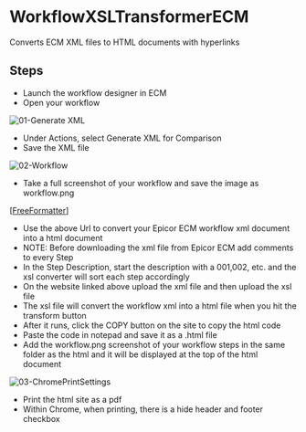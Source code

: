 # WorkflowXSLTransformerECM
Converts ECM XML files to HTML documents with hyperlinks

## Steps

- Launch the workflow designer in ECM
- Open your workflow
  
![01-Generate XML](https://github.com/rfitzus/WorkflowXSLTransformerECM/assets/51490261/59977a21-f280-4da0-a974-ea08a4c2cf03)
- Under Actions, select Generate XML for Comparison
- Save the XML file

![02-Workflow](https://github.com/rfitzus/WorkflowXSLTransformerECM/assets/51490261/f540b4d8-771c-439b-aa68-9e887f27c852)
- Take a full screenshot of your workflow and save the image as workflow.png

[[FreeFormatter](https://www.freeformatter.com/xsl-transformer.html)]
- Use the above Url to convert your Epicor ECM workflow xml document into a html document
- NOTE: Before downloading the xml file from Epicor ECM add comments to every Step
- In the Step Description, start the description with a 001,002, etc. and the xsl converter will sort each step accordingly
- On the website linked above upload the xml file and then upload the xsl file
- The xsl file will convert the workflow xml into a html file when you hit the transform button
- After it runs, click the COPY button on the site to copy the html code
- Paste the code in notepad and save it as a .html file
- Add the workflow.png screenshot of your workflow steps in the same folder as the html and it will be displayed at the top of the html document

![03-ChromePrintSettings](https://github.com/rfitzus/WorkflowXSLTransformerECM/assets/51490261/4dcb2eeb-c304-4276-b4e8-7df3b5f78f28)
- Print the html site as a pdf
- Within Chrome, when printing, there is a hide header and footer checkbox
